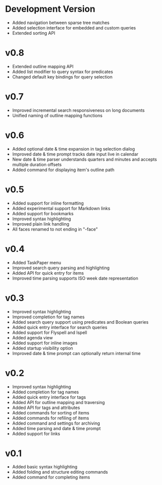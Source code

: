 

# Development Version

- Added navigation between sparse tree matches
- Added selection interface for embedded and custom queries
- Extended sorting API


# v0.8

- Extended outline mapping API
- Added list modifier to query syntax for predicates
- Changed default key bindings for query selection


# v0.7

- Improved incremental search responsiveness on long documents
- Unified naming of outline mapping functions


# v0.6

- Added optional date & time expansion in tag selection dialog
- Improved date & time prompt tracks date input live in calendar
- New date & time parser understands quarters and minutes and accepts multiple duration offsets
- Added command for displaying item's outline path


# v0.5

- Added support for inline formatting
- Added experimental support for Markdown links
- Added support for bookmarks
- Improved syntax highlighting
- Improved plain link handling
- All faces renamed to not ending in "-face"


# v0.4

- Added TaskPaper menu
- Improved search query parsing and highlighting
- Added API for quick entry for items
- Improved time parsing supports ISO week date representation


# v0.3

- Improved syntax highlighting
- Improved completion for tag names
- Added search query support using predicates and Boolean queries
- Added quick entry interface for search queries
- Added support for Flyspell and Ispell
- Added agenda view
- Added support for inline images
- Added startup visibility option
- Improved date & time prompt can optionally return internal time


# v0.2

- Improved syntax highlighting
- Added completion for tag names
- Added quick entry interface for tags
- Added API for outline mapping and traversing
- Added API for tags and attributes
- Added commands for sorting of items
- Added commands for refiling of items
- Added command and settings for archiving
- Added time parsing and date & time prompt
- Added support for links


# v0.1

- Added basic syntax highlighting
- Added folding and structure editing commands
- Added command for completing items

